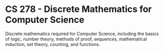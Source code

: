 # CS 278 - Discrete Mathematics for Computer Science
Discrete mathematics required for Computer Science, including the basics of logic, number theory, methods of proof, sequences, mathematical induction, set theory, counting, and functions.
